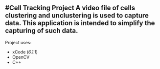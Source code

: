 #Cell Tracking Project
A video file of cells clustering and unclustering is used to capture data. This application is intended to simplify the capturing of such data.
---
Project uses: 
* xCode (*6.1.1*)
* OpenCV
* C++
